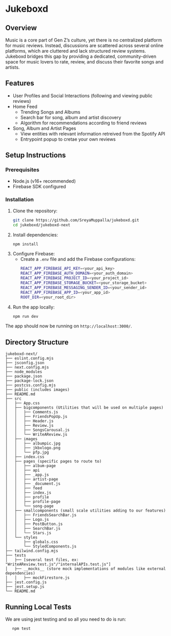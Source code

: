 # Jukeboxd
## Overview
Music is a core part of Gen Z’s culture, yet there is no centralized platform for music reviews. Instead, discussions are scattered across several online platforms, which are cluttered and lack structured review systems. Jukeboxd bridges this gap by providing a dedicated, community-driven space for music lovers to rate, review, and discuss their favorite songs and artists.

## Features
- User Profiles and Social Interactions (following and viewing public reviews)
- Home Feed
   - Trending Songs and Albums
   - Search bar for song, album and artist discovery
   - Algorithm for recommendations according to friend reviews
- Song, Album and Artist Pages
   - View entities with relevant information retreived from the Spotify API
   - Entrypoint popup to cretae your own reviews

## Setup Instructions
### Prerequisites
- Node.js (v16+ recommended)
- Firebase SDK configured

### Installation
1. Clone the repository:
   ```bash
   git clone https://github.com/SreyaMuppalla/jukeboxd.git
   cd jukeboxd/jukeboxd-next
   ```
2. Install dependencies:
   ```bash
   npm install
   ```
3. Configure Firebase:
   - Create a `.env` file and add the Firebase configurations:
     ```sh
     REACT_APP_FIREBASE_API_KEY=<your_api_key>
     REACT_APP_FIREBASE_AUTH_DOMAIN=<your_auth_domain>
     REACT_APP_FIREBASE_PROJECT_ID=<your_project_id>
     REACT_APP_FIREBASE_STORAGE_BUCKET=<your_storage_bucket>
     REACT_APP_FIREBASE_MESSAGING_SENDER_ID=<your_sender_id>
     REACT_APP_FIREBASE_APP_ID=<your_app_id>
     ROOT_DIR=<your_root_dir>
     ```
4. Run the app locally:
    ```bash
    npm run dev
    ```
The app should now be running on `http://localhost:3000/`.

## Directory Structure
```
jukeboxd-next/
├── eslint.config.mjs
├── jsconfig.json
├── next.config.mjs
├── node_modules
├── package.json
├── package-lock.json
├── postcss.config.mjs
├── public (includes images)
├── README.md
├── src
│   ├── App.css
│   ├── bigcomponents (Utilities that will be used on multiple pages)
│   │   ├── Comments.js
│   │   ├── FriendsPopUp.js
│   │   ├── Header.js
│   │   ├── Review.js
│   │   ├── SongsCarousal.js
│   │   └── WriteAReview.js
│   ├── images
│   │   ├── albumpic.jpg
│   │   ├── jkbxlogo.png
│   │   └── pfp.jpg
│   ├── index.css
│   ├── pages (specific pages to route to)
│   │   ├── album-page
│   │   ├── api
│   │   ├── _app.js
│   │   ├── artist-page
│   │   ├── _document.js
│   │   ├── feed
│   │   ├── index.js
│   │   ├── profile
│   │   ├── profile-page
│   │   └── song-page
│   ├── smallcomponents (small scale utilities adding to our features)
│   │   ├── FriendsSearchBar.js
│   │   ├── Logo.js
│   │   ├── PostButton.js
│   │   ├── SearchBar.js
│   │   └── Stars.js
│   └── styles
│       ├── globals.css
│       └── StyledComponents.js
├── tailwind.config.mjs
├── tests
│   ├── [several test files, ex: "WriteAReview.test.js"/"internalAPIs.test.js"]
│   ├── __mocks__ (store mock implementations of modules like external dependencies)
│   │   ├── mockFirestore.js
├── jest.config.js
├── jest.setup.js
└── README.md
```

## Running Local Tests
We are using jest testing and so all you need to do is run:
```bash
   npm test
```